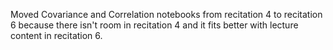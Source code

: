 Moved Covariance and Correlation notebooks from recitation 4 to recitation 6 because there isn't room in recitation 4 and it fits better with lecture content in recitation 6.
